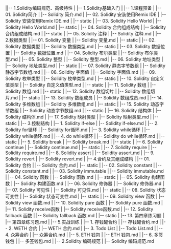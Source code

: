 ||-- 1.Solidity编码规范、高级特性
|    |-- 1.Solidity基础入门
|        |-- 1.课程预备
|            |-- 01. Solidity简介
|                |-- Solidity 简介.md
|            |-- 02. Solidity 安装使用Remix IDE
|                |-- Solidity 安装使用Remix IDE.md
|                |-- static
|            |-- 03. Solidity Hello World
|                |-- Solidity Hello World.md
|                |-- static
|            |-- 04. Solidity 合约组成结构
|                |-- Solidity 合约组成结构.md
|                |-- static
|            |-- 05. Solidity 注释
|                |-- Solidity 注释.md
|        |-- 2.数据类型
|            |-- 01. Solidity 变量
|                |-- Solidity 变量.md
|                |-- static
|            |-- 02. Solidity 数据类型
|                |-- Solidity 数据类型.md
|                |-- static
|            |-- 03. Solidity 数据位置
|                |-- Solidity 数据位置.md
|            |-- 04. Solidity 布尔类型
|                |-- Solidity 布尔类型.md
|            |-- 05. Solidity 整型
|                |-- Solidity 整型.md
|            |-- 06. Solidity 地址类型
|                |-- Solidity 地址类型.md
|                |-- static
|            |-- 07. Solidity 静态字节数组
|                |-- Solidity 静态字节数组.md
|            |-- 08. Solidity 字面值
|                |-- Solidity 字面值.md
|            |-- 09. Solidity 枚举类型
|                |-- Solidity 枚举类型.md
|                |-- static
|            |-- 10. Solidity 自定义值类型
|                |-- Solidity 自定义值类型.md
|                |-- static
|            |-- 11. Solidity 数组
|                |-- Solidity 数组.md
|                |-- static
|            |-- 12. Solidity 数组切片
|                |-- Solidity 数组切片.md
|                |-- static
|            |-- 13. Solidity 数组成员
|                |-- Solidity 数组成员.md
|            |-- 14. Solidity 多维数组
|                |-- Solidity 多维数组.md
|                |-- static
|            |-- 15. Solidity 动态字节数组
|                |-- Solidity 动态字节数组.md
|                |-- static
|            |-- 16. Solidity 结构体
|                |-- Solidity 结构体.md
|            |-- 17. Solidity 映射类型
|                |-- Solidity 映射类型.md
|                |-- static
|        |-- 3.控制结构
|            |-- 1. Solidity if-else
|                |-- Solidity if-else.md
|            |-- 2. Solidity for循环
|                |-- Solidity for循环.md
|            |-- 3. Solidity while循环
|                |-- Solidity while循环.md
|            |-- 4. do while循环
|                |-- Solidity do while循环.md
|                |-- static
|            |-- 5. Solidity break
|                |-- Solidity break.md
|                |-- static
|            |-- 6. Solidity continue
|                |-- Solidity continue.md
|                |-- static
|            |-- 7. Solidity require
|                |-- Solidity require.md
|            |-- 8. Solidity assert
|                |-- Solidity assert.md
|            |-- 9. Solidity revert
|                |-- Solidity revert.md
|        |-- 4.合约及其组成结构
|            |-- 01. Solidity 合约
|                |-- Solidity 合约.md
|                |-- static
|            |-- 02. Solidity constant
|                |-- Solidity constant.md
|            |-- 03. Solidity immutable
|                |-- Solidity immutable.md
|            |-- 04. Solidity 函数
|                |-- Solidity 函数.md
|                |-- static
|            |-- 05. Solidity 构建函数
|                |-- Solidity 构建函数.md
|            |-- 06. Solidity 修饰器
|                |-- Solidity 修饰器.md
|            |-- 07. Solidity 可见性
|                |-- Solidity 可见性.md
|                |-- static
|            |-- 08. Solidity 状态可变性
|                |-- Solidity 状态可变性.md
|                |-- static
|            |-- 09. Solidity view 函数
|                |-- Solidity view 函数.md
|            |-- 10. Solidity pure 函数
|                |-- Solidity pure 函数.md
|            |-- 11. Solidity receive函数
|                |-- Solidity receive函数.md
|            |-- 12. Solidity fallback 函数
|                |-- Solidity fallback 函数.md
|                |-- static
|            |-- 13. 第四章练习题
|                |-- 第四章练习题.md
|        |-- 5.实战训练
|            |-- 1. 存钱罐合约
|                |-- 存钱罐合约.md
|            |-- 2. WETH 合约
|                |-- WETH 合约.md
|            |-- 3. Todo List
|                |-- Todo List.md
|            |-- 4. 众筹合约
|                |-- 众筹合约.md
|            |-- 5. ETH 钱包
|                |-- ETH 钱包.md
|            |-- 6. 多签钱包
|                |-- 多签钱包.md
|    |-- 2.Solidity 编码规范
|        |-- Solidity 编码规范.md